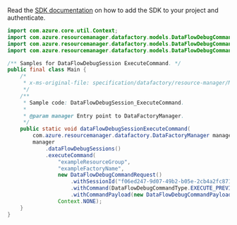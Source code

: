Read the [SDK documentation](https://github.com/Azure/azure-sdk-for-java/blob/azure-resourcemanager-datafactory_1.0.0-beta.6/sdk/datafactory/azure-resourcemanager-datafactory/README.md) on how to add the SDK to your project and authenticate.

```java
import com.azure.core.util.Context;
import com.azure.resourcemanager.datafactory.models.DataFlowDebugCommandPayload;
import com.azure.resourcemanager.datafactory.models.DataFlowDebugCommandRequest;
import com.azure.resourcemanager.datafactory.models.DataFlowDebugCommandType;

/** Samples for DataFlowDebugSession ExecuteCommand. */
public final class Main {
    /*
     * x-ms-original-file: specification/datafactory/resource-manager/Microsoft.DataFactory/stable/2018-06-01/examples/DataFlowDebugSession_ExecuteCommand.json
     */
    /**
     * Sample code: DataFlowDebugSession_ExecuteCommand.
     *
     * @param manager Entry point to DataFactoryManager.
     */
    public static void dataFlowDebugSessionExecuteCommand(
        com.azure.resourcemanager.datafactory.DataFactoryManager manager) {
        manager
            .dataFlowDebugSessions()
            .executeCommand(
                "exampleResourceGroup",
                "exampleFactoryName",
                new DataFlowDebugCommandRequest()
                    .withSessionId("f06ed247-9d07-49b2-b05e-2cb4a2fc871e")
                    .withCommand(DataFlowDebugCommandType.EXECUTE_PREVIEW_QUERY)
                    .withCommandPayload(new DataFlowDebugCommandPayload().withStreamName("source1").withRowLimits(100)),
                Context.NONE);
    }
}
```
